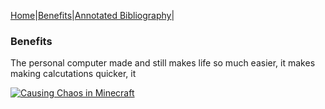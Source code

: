 [Home](index.md)|[Benefits](benefits.md)|[Annotated Bibliography](annotated_bibliography.md)|
### Benefits
The personal computer made and still makes life so much easier, it makes making calcutations quicker, it 

[![Causing Chaos in Minecraft](https://i.ytimg.com/vi/BIyWaHEdfyI/hq720.jpg?sqp=-oaymwEcCOgCEMoBSFXyq4qpAw4IARUAAIhCGAFwAcABBg==&rs=AOn4CLBotW51nSRjHh5sAcRW_3PZgzOlcw)](https://www.youtube.com/watch?v=BIyWaHEdfyI)
